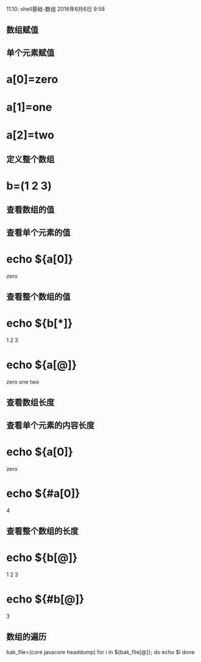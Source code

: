 11.10: shell基础-数组
2016年6月6日
9:58
 
## 数组赋值
## 单个元素赋值
# a[0]=zero
# a[1]=one
# a[2]=two
 
## 定义整个数组
# b=(1 2 3)
 
 
## 查看数组的值
## 查看单个元素的值
# echo ${a[0]}
zero
 
## 查看整个数组的值
# echo ${b[*]}
1 2 3
# echo ${a[@]}
zero one two
 
## 查看数组长度
## 查看单个元素的内容长度
# echo ${a[0]}
zero
# echo ${#a[0]}
4
 
## 查看整个数组的长度
# echo ${b[@]}
1 2 3
# echo ${#b[@]}
3
 
## 数组的遍历
bak_file=(core javacore headdump)
for i in ${bak_file[@]};
do
    echo $i
done
